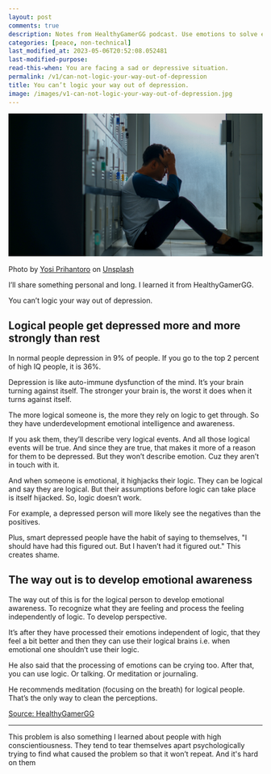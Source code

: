 ```yaml
---
layout: post
comments: true
description: Notes from HealthyGamerGG podcast. Use emotions to solve emotional problems first only then apply logic. (Pathos first; Logos later).
categories: [peace, non-technical]
last_modified_at: 2023-05-06T20:52:08.052481
last-modified-purpose:
read-this-when: You are facing a sad or depressive situation.
permalink: /v1/can-not-logic-your-way-out-of-depression
title: You can’t logic your way out of depression.
image: /images/v1-can-not-logic-your-way-out-of-depression.jpg
---
```


![](/images/v1-can-not-logic-your-way-out-of-depression.jpg)

Photo by <a href="https://unsplash.com/@yosipri?utm_source=unsplash&utm_medium=referral&utm_content=creditCopyText">Yosi Prihantoro</a> on <a href="https://unsplash.com/s/photos/depression?utm_source=unsplash&utm_medium=referral&utm_content=creditCopyText">Unsplash</a>

I’ll share something personal and long. I learned it from HealthyGamerGG.

You can’t logic your way out of depression.

## Logical people get depressed more and more strongly than rest

In normal people depression in 9% of people. If you go to the top 2 percent of high IQ people, it is 36%.

Depression is like auto-immune dysfunction of the mind. It’s your brain turning against itself. The stronger your brain is, the worst it does when it turns against itself.

The more logical someone is, the more they rely on logic to get through. So they have underdevelopment emotional intelligence and awareness.

If you ask them, they’ll describe very logical events. And all those logical events will be true. And since they are true, that makes it more of a reason for them to be depressed. But they won’t describe emotion. Cuz they aren’t in touch with it.

And when someone is emotional, it highjacks their logic. They can be logical and say they are logical. But their assumptions before logic can take place is itself hijacked. So, logic doesn’t work.

For example, a depressed person will more likely see the negatives than the positives.

Plus, smart depressed people have the habit of saying to themselves, "I should have had this figured out. But I haven’t had it figured out." This creates shame.

## The way out is to develop emotional awareness

The way out of this is for the logical person to develop emotional awareness. To recognize what they are feeling and process the feeling independently of logic. To develop perspective.

It’s after they have processed their emotions independent of logic, that they feel a bit better and then they can use their logical brains i.e. when emotional one shouldn’t use their logic.

He also said that the processing of emotions can be crying too. After that, you can use logic. Or talking. Or meditation or journaling.

He recommends meditation (focusing on the breath) for logical people. That’s the only way to clean the perceptions.


[Source: HealthyGamerGG](https://www.youtube.com/watch?v=PmGIwRvcIrg)

***

This problem is also something I learned about people with high conscientiousness.  They tend to tear themselves apart psychologically trying to find what caused the problem so that it won’t repeat. And it's hard on them
